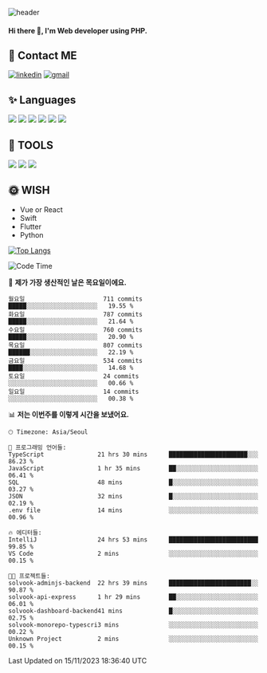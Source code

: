 ![header](https://capsule-render.vercel.app/api?type=waving&color=auto&height=300&section=header&text=Elin&fontSize=90&animation=twinkling)

#### Hi there 👋, I'm <b>Web developer</b> using PHP. ####

<!--
- 🔭 I’m currently working on Uniwill
- 🌱 I’m currently learning Vue or React or Python.
-->

<!---#### I am PHP developer --->

## 💌 Contact ME ###
[<img src='https://img.shields.io/badge/-EunjiKo-%230A66C2?style=flat-square&logo=LinkedIn&logoColor=white' alt='linkedin'>](https://www.linkedin.com/in/https://www.linkedin.com/in/eunji-ko-00a907164//)  [<img src='https://img.shields.io/badge/-einee214%40gmail.com-%23EA4335?style=flat-square&logo=Gmail&logoColor=white' alt='gmail'>](einee214@gmail.com)  


## ✨ Languages
<img src='https://img.shields.io/badge/-PHP-%23777BB4?style=for-the-badge&logo=PHP&logoColor=white'> <img src='https://img.shields.io/badge/-Laravel-%23FF2D20?style=for-the-badge&logo=Laravel&logoColor=white'> <img src='https://img.shields.io/badge/Jquery-%230769AD?style=for-the-badge&logo=Jquery&logoColor=white'> <img src='https://img.shields.io/badge/CSS3-%231572B6?style=for-the-badge&logo=CSS3&logoColor=white'> <img src='https://img.shields.io/badge/Bootstrap-%237952B3?style=for-the-badge&logo=Bootstrap&logoColor=white' > <img src='https://img.shields.io/badge/MySQL-%234479A1?style=for-the-badge&logo=MySQL&logoColor=white' >

## 🌷 TOOLS
<img src='https://img.shields.io/badge/PHPSTORM-%23000000?style=for-the-badge&logo=PhpStorm&logoColor=white' > <img src='https://img.shields.io/badge/GitLab-%23FCA121?style=for-the-badge&logo=GitLab&logoColor=white' > <img src='https://img.shields.io/badge/GitHub-%23181717?style=for-the-badge&logo=GitHub&logoColor=white'>


## 🌞 WISH
- Vue or React
- Swift
- Flutter
- Python


[![Top Langs](https://github-readme-stats.vercel.app/api/top-langs/?username=ein214&layout=compact)](https://github.com/anuraghazra/github-readme-stats)

<!--START_SECTION:waka-->
![Code Time](http://img.shields.io/badge/Code%20Time-3%2C049%20hrs%2018%20mins-blue)

📅 **제가 가장 생산적인 날은 목요일이에요.** 

```text
월요일                      711 commits         █████░░░░░░░░░░░░░░░░░░░░   19.55 % 
화요일                      787 commits         █████░░░░░░░░░░░░░░░░░░░░   21.64 % 
수요일                      760 commits         █████░░░░░░░░░░░░░░░░░░░░   20.90 % 
목요일                      807 commits         ██████░░░░░░░░░░░░░░░░░░░   22.19 % 
금요일                      534 commits         ████░░░░░░░░░░░░░░░░░░░░░   14.68 % 
토요일                      24 commits          ░░░░░░░░░░░░░░░░░░░░░░░░░   00.66 % 
일요일                      14 commits          ░░░░░░░░░░░░░░░░░░░░░░░░░   00.38 % 
```


📊 **저는 이번주를 이렇게 시간을 보냈어요.** 

```text
🕑︎ Timezone: Asia/Seoul

💬 프로그래밍 언어들: 
TypeScript               21 hrs 30 mins      ██████████████████████░░░   86.23 % 
JavaScript               1 hr 35 mins        ██░░░░░░░░░░░░░░░░░░░░░░░   06.41 % 
SQL                      48 mins             █░░░░░░░░░░░░░░░░░░░░░░░░   03.27 % 
JSON                     32 mins             █░░░░░░░░░░░░░░░░░░░░░░░░   02.19 % 
.env file                14 mins             ░░░░░░░░░░░░░░░░░░░░░░░░░   00.96 % 

🔥 에디터들: 
IntelliJ                 24 hrs 53 mins      █████████████████████████   99.85 % 
VS Code                  2 mins              ░░░░░░░░░░░░░░░░░░░░░░░░░   00.15 % 

🐱‍💻 프로젝트들: 
solvook-adminjs-backend  22 hrs 39 mins      ███████████████████████░░   90.87 % 
solvook-api-express      1 hr 29 mins        ██░░░░░░░░░░░░░░░░░░░░░░░   06.01 % 
solvook-dashboard-backend41 mins             █░░░░░░░░░░░░░░░░░░░░░░░░   02.75 % 
solvook-monorepo-typescri3 mins              ░░░░░░░░░░░░░░░░░░░░░░░░░   00.22 % 
Unknown Project          2 mins              ░░░░░░░░░░░░░░░░░░░░░░░░░   00.15 % 
```


 Last Updated on 15/11/2023 18:36:40 UTC
<!--END_SECTION:waka-->

<!---![GitHub stats](https://github-readme-stats.vercel.app/api?username=ein214&show_icons=true&theme=dracula)  --->



